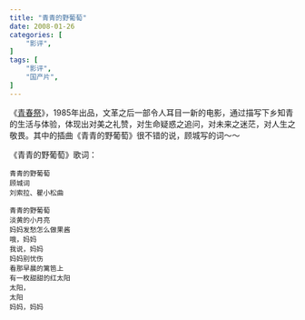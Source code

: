 ```yaml
---
title: "青青的野葡萄"
date: 2008-01-26
categories: [
    "影评",
]
tags: [
    "影评",
    "国产片",
]
---
```



《[青春祭](http://movie.douban.com/subject/1428208/)》，1985年出品，文革之后一部令人耳目一新的电影，通过描写下乡知青的生活与体验，体现出对美之礼赞，对生命疑惑之追问，对未来之迷茫，对人生之敬畏。其中的插曲《青青的野葡萄》很不错的说，顾城写的词～～

<!--more-->

《青青的野葡萄》歌词：

```text
青青的野葡萄
顾城词
刘索拉、瞿小松曲

青青的野葡萄
淡黄的小月亮
妈妈发愁怎么做果酱
哦，妈妈
我说，妈妈
妈妈别忧伤
看那早晨的篱笆上
有一枚甜甜的红太阳
太阳，
太阳
妈妈，妈妈
```